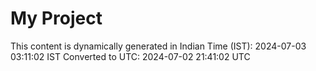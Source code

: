 # My Project

This content is dynamically generated in Indian Time (IST): 2024-07-03 03:11:02 IST
Converted to UTC: 2024-07-02 21:41:02 UTC
